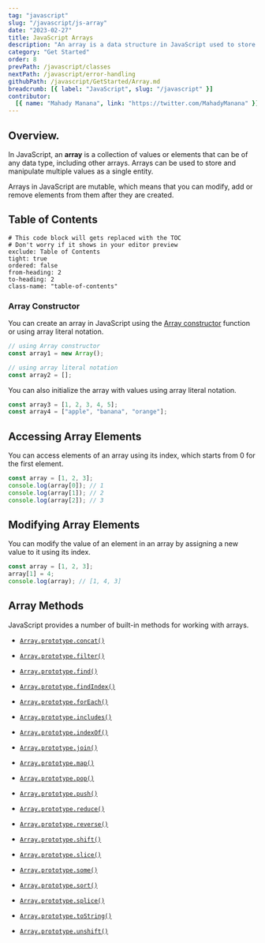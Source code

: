 ```yaml
---
tag: "javascript"
slug: "/javascript/js-array"
date: "2023-02-27"
title: JavaScript Arrays
description: "An array is a data structure in JavaScript used to store a collection of elements of the same or different data types in a single variable."
category: "Get Started"
order: 8
prevPath: /javascript/classes
nextPath: /javascript/error-handling
githubPath: /javascript/GetStarted/Array.md
breadcrumb: [{ label: "JavaScript", slug: "/javascript" }]
contributor:
  [{ name: "Mahady Manana", link: "https://twitter.com/MahadyManana" }]
---
```


## Overview.

In JavaScript, an **array** is a collection of values or elements that can be of any data type, including other arrays. Arrays can be used to store and manipulate multiple values as a single entity.

Arrays in JavaScript are mutable, which means that you can modify, add or remove elements from them after they are created.

## Table of Contents

```toc
# This code block will gets replaced with the TOC
# Don't worry if it shows in your editor preview
exclude: Table of Contents
tight: true
ordered: false
from-heading: 2
to-heading: 2
class-name: "table-of-contents"
```

### Array Constructor

You can create an array in JavaScript using the [Array constructor](/javascript/array/constructors) function or using array literal notation.

```javascript
// using Array constructor
const array1 = new Array();

// using array literal notation
const array2 = [];
```

You can also initialize the array with values using array literal notation.

```javascript
const array3 = [1, 2, 3, 4, 5];
const array4 = ["apple", "banana", "orange"];
```

## Accessing Array Elements

You can access elements of an array using its index, which starts from 0 for the first element.

```javascript
const array = [1, 2, 3];
console.log(array[0]); // 1
console.log(array[1]); // 2
console.log(array[2]); // 3
```

## Modifying Array Elements

You can modify the value of an element in an array by assigning a new value to it using its index.

```javascript
const array = [1, 2, 3];
array[1] = 4;
console.log(array); // [1, 4, 3]
```

## Array Methods

JavaScript provides a number of built-in methods for working with arrays.

- [`Array.prototype.concat()`](/javascript/array/concat)

- [`Array.prototype.filter()`](/javascript/array/filter)

- [`Array.prototype.find()`](/javascript/array/find)

- [`Array.prototype.findIndex()`](/javascript/array/find-index)

- [`Array.prototype.forEach()`](/javascript/array/for-each)

- [`Array.prototype.includes()`](/javascript/array/includes)

- [`Array.prototype.indexOf()`](/javascript/array/index-of)

- [`Array.prototype.join()`](/javascript/array/join)

- [`Array.prototype.map()`](/javascript/array/map)

- [`Array.prototype.pop()`](/javascript/array/pop)
- [`Array.prototype.push()`](/javascript/array/push)

- [`Array.prototype.reduce()`](/javascript/array/reduce)

- [`Array.prototype.reverse()`](/javascript/array/reverse)
- [`Array.prototype.shift()`](/javascript/array/shift)

- [`Array.prototype.slice()`](/javascript/array/slice)
- [`Array.prototype.some()`](/javascript/array/some)

- [`Array.prototype.sort()`](/javascript/array/sort)

- [`Array.prototype.splice()`](/javascript/array/splice)

- [`Array.prototype.toString()`](/javascript/array/to-string)

- [`Array.prototype.unshift()`](/javascript/array/unshift)
